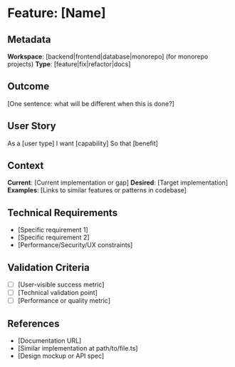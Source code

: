 # Feature: [Name]

## Metadata
**Workspace**: [backend|frontend|database|monorepo] (for monorepo projects)
**Type**: [feature|fix|refactor|docs]

## Outcome
[One sentence: what will be different when this is done?]

## User Story
As a [user type]
I want [capability]
So that [benefit]

## Context
**Current**: [Current implementation or gap]
**Desired**: [Target implementation]
**Examples**: [Links to similar features or patterns in codebase]

## Technical Requirements
- [Specific requirement 1]
- [Specific requirement 2]
- [Performance/Security/UX constraints]

## Validation Criteria
- [ ] [User-visible success metric]
- [ ] [Technical validation point]
- [ ] [Performance or quality metric]

## References
- [Documentation URL]
- [Similar implementation at path/to/file.ts]
- [Design mockup or API spec]